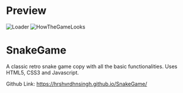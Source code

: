 # Preview
  ![Loader](https://github.com/hrshvrdhnsingh/SnakeGame/assets/146512607/311c9b51-0f79-4362-aa71-7870d8321550)
  ![HowTheGameLooks](https://github.com/hrshvrdhnsingh/SnakeGame/assets/146512607/d228ca22-0d09-453c-b9a7-8d297b635939)

# SnakeGame
  A classic retro snake game copy with all the basic functionalities. Uses HTML5, CSS3 and Javascript.

  Github Link: https://hrshvrdhnsingh.github.io/SnakeGame/
  
